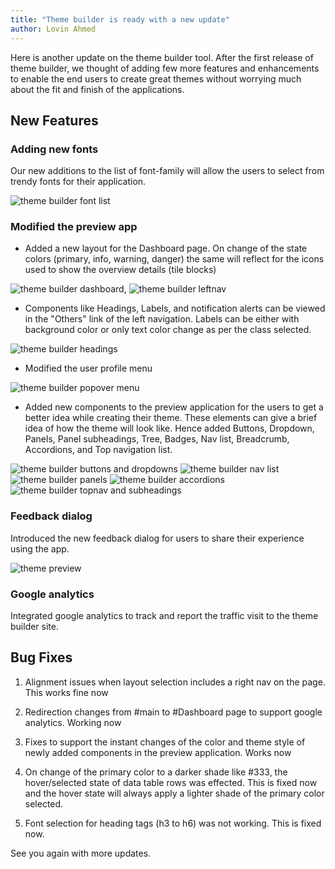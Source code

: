 ```yaml
---
title: "Theme builder is ready with a new update"
author: Lovin Ahmed
---
```


Here is another update on the theme builder tool. After the first release of theme builder, we thought of adding few more features and enhancements to enable the end users to create great themes without worrying much about the fit and finish of the applications.  

<!-- truncate -->

## New Features

### Adding new fonts 

Our new additions to the list of font-family will allow the users to select from trendy fonts for their application.

![theme builder font list](/learn/assets/theme-builder-font-list.png)

### Modified the preview app

* Added a new layout for the Dashboard page. On change of the state colors (primary, info, warning, danger) the same will reflect for the icons used to show the overview details (tile blocks)

![theme builder dashboard](/learn/assets/theme-builder-dashboard-page.png),  ![theme builder leftnav](/learn/assets/theme-builder-left-navigation.png)


* Components like Headings, Labels, and notification alerts can be viewed in the "Others" link of the left navigation. Labels can be either with background color or only text color change as per the class selected.

![theme builder headings](/learn/assets/theme-builder-headings.png)


* Modified the user profile menu

![theme builder popover menu](/learn/assets/theme-builder-popover-menu.png)


* Added new components to the preview application for the users to get a better idea while creating their theme. These elements can give a brief idea of how the theme will look like. Hence added Buttons, Dropdown, Panels, Panel subheadings, Tree, Badges, Nav list, Breadcrumb, Accordions, and Top navigation list.

![theme builder buttons and dropdowns](/learn/assets/theme-builder-buttons.png)
![theme builder nav list](/learn/assets/theme-builder-navlist.png)
![theme builder panels](/learn/assets/theme-builder-panels.png)
![theme builder accordions ](/learn/assets/theme-builder-accordions.png)
![theme builder topnav and subheadings](/learn/assets/theme-builder-topnav.png)



### Feedback dialog

Introduced the new feedback dialog for users to share their experience using the app.

![theme preview](/learn/assets/theme-builder-feedback.png)

### Google analytics

Integrated google analytics to track and report the traffic visit to the theme builder site.

## Bug Fixes

1. Alignment issues when layout selection includes a right nav on the page. This works fine now

2. Redirection changes from #main to #Dashboard page to support google analytics. Working now

3. Fixes to support the instant changes of the color and theme style of newly added components in the preview application. Works now

4. On change of the primary color to a darker shade like #333, the hover/selected state of data table rows was effected. This is fixed now and the hover state will always apply a lighter shade of the primary color selected. 

5. Font selection for heading tags (h3 to h6) was not working. This is fixed now.


See you again with more updates.


